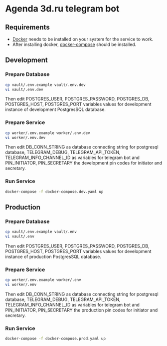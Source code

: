 # Agenda 3d.ru telegram bot

## Requirements
- [Docker](https://docs.docker.com/engine/install/) needs to be installed on your system for the service to work.
- After installing docker, [docker-compose](https://docs.docker.com/compose/install/) should be installed.

## Development
### Prepare Database
```bash
cp vault/.env.example vault/.env.dev
vi vault/.env.dev
```
Then edit POSTGRES_USER, POSTGRES_PASSWORD, 
POSTGRES_DB, POSTGRES_HOST, POSTGRES_PORT
variables values for development instance of
development PostgresSQL database.

### Prepare Service
```bash
cp worker/.env.example worker/.env.dev
vi worker/.env.dev
```
Then edit DB_CONN_STRING as database connecting string for postgresql database, 
TELEGRAM_DEBUG, TELEGRAM_API_TOKEN, TELEGRAM_INFO_CHANNEL_ID as variables for
telegram bot and PIN_INITIATOR, PIN_SECRETARY the development 
pin codes for initiator and secretary.

### Run Service
```bash
docker-compose -f docker-compose.dev.yaml up
```

## Production
### Prepare Database
```bash
cp vault/.env.example vault/.env
vi vault/.env
```
Then edit POSTGRES_USER, POSTGRES_PASSWORD,
POSTGRES_DB, POSTGRES_HOST, POSTGRES_PORT
variables values for development instance of
production PostgresSQL database.

### Prepare Service
```bash
cp worker/.env.example worker/.env
vi worker/.env
```
Then edit DB_CONN_STRING as database connecting string for postgresql database,
TELEGRAM_DEBUG, TELEGRAM_API_TOKEN, TELEGRAM_INFO_CHANNEL_ID as variables for
telegram bot and PIN_INITIATOR, PIN_SECRETARY the production
pin codes for initiator and secretary.

### Run Service
```bash
docker-compose -f docker-compose.prod.yaml up
```